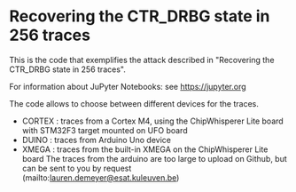 # Recovering the CTR_DRBG state in 256 traces

This is the code that exemplifies the attack described in "Recovering the CTR_DRBG state in 256 traces".

For information about JuPyter Notebooks: see https://jupyter.org

The code allows to choose between different devices for the traces.
- CORTEX : traces from a Cortex M4, using the ChipWhisperer Lite board with STM32F3 target mounted on UFO board
- DUINO : traces from Arduino Uno device
- XMEGA : traces from the built-in XMEGA on the ChipWhisperer Lite board
The traces from the arduino are too large to upload on Github, but can be sent to you by request (mailto:lauren.demeyer@esat.kuleuven.be)

